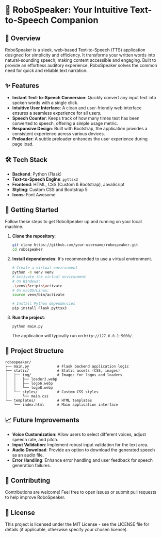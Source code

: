 # 🚀 RoboSpeaker: Your Intuitive Text-to-Speech Companion

## 📌 Overview
RoboSpeaker is a sleek, web-based Text-to-Speech (TTS) application designed for simplicity and efficiency. It transforms your written words into natural-sounding speech, making content accessible and engaging. Built to provide an effortless auditory experience, RoboSpeaker solves the common need for quick and reliable text narration.

## ✨ Features
*   **Instant Text-to-Speech Conversion**: Quickly convert any input text into spoken words with a single click.
*   **Intuitive User Interface**: A clean and user-friendly web interface ensures a seamless experience for all users.
*   **Speech Counter**: Keeps track of how many times text has been converted to speech, offering a simple usage metric.
*   **Responsive Design**: Built with Bootstrap, the application provides a consistent experience across various devices.
*   **Preloader**: A subtle preloader enhances the user experience during page load.

## 🛠️ Tech Stack
*   **Backend**: Python (Flask)
*   **Text-to-Speech Engine**: `pyttsx3`
*   **Frontend**: HTML, CSS (Custom & Bootstrap), JavaScript
*   **Styling**: Custom CSS and Bootstrap 5
*   **Icons**: Font Awesome

## 🚀 Getting Started
Follow these steps to get RoboSpeaker up and running on your local machine.

1.  **Clone the repository**:
    ```bash
    git clone https://github.com/your-username/robospeaker.git
    cd robospeaker
    ```

2.  **Install dependencies**:
    It's recommended to use a virtual environment.
    ```bash
    # Create a virtual environment
    python -m venv venv
    # Activate the virtual environment
    # On Windows:
    .\venv\Scripts\activate
    # On macOS/Linux:
    source venv/bin/activate

    # Install Python dependencies
    pip install Flask pyttsx3
    ```

3.  **Run the project**:
    ```bash
    python main.py
    ```
    The application will typically run on `http://127.0.0.1:5000/`.

## 📂 Project Structure
```
robospeaker/
├── main.py             # Flask backend application logic
├── static/             # Static assets (CSS, images)
│   ├── img/            # Images for logos and loaders
│   │   ├── loader3.webp
│   │   ├── logo6.webp
│   │   └── logo8.webp
│   └── styles/         # Custom CSS styles
│       └── main.css
└── templates/          # HTML templates
    └── index.html      # Main application interface
```

## 📈 Future Improvements
*   **Voice Customization**: Allow users to select different voices, adjust speech rate, and pitch.
*   **Input Validation**: Implement robust input validation for the text area.
*   **Audio Download**: Provide an option to download the generated speech as an audio file.
*   **Error Handling**: Enhance error handling and user feedback for speech generation failures.

## 🤝 Contributing
Contributions are welcome! Feel free to open issues or submit pull requests to help improve RoboSpeaker.

## 📜 License
This project is licensed under the MIT License - see the LICENSE file for details (if applicable, otherwise specify your chosen license).